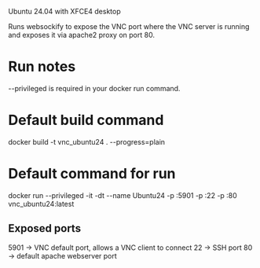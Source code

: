 Ubuntu 24.04 with XFCE4 desktop

Runs websockify to expose the VNC port where 
the VNC server is running and exposes it via 
apache2 proxy on port 80.

# Run notes

--privileged is required in your docker run command.

# Default build command

docker build -t vnc_ubuntu24 . --progress=plain

# Default command for run

docker run --privileged -it -dt --name Ubuntu24 -p <port>:5901 -p <port>:22 -p <port>:80 vnc_ubuntu24:latest

## Exposed ports
5901 -> VNC default port, allows a VNC client to connect
22 -> SSH port
80 -> default apache webserver port
